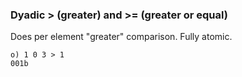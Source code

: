 ### Dyadic > (greater) and >= (greater or equal)

Does per element "greater" comparison. Fully atomic.

```o
o) 1 0 3 > 1
001b
```

